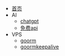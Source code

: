 * [首页](/)
* AI
  * [chatgpt](/ai/chatgpt-3.5)
  * [免费api](/api/api)
* VPS
  * [goorm](/vps/goorm)
  * [goormkeepalive](/vps/goormkeepalive)
